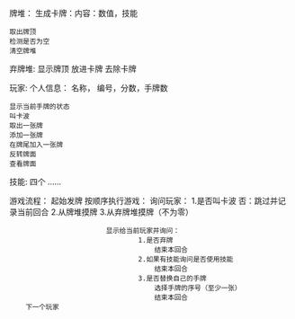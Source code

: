 牌堆：
	生成卡牌：内容：数值，技能 

	取出牌顶
	检测是否为空
	清空牌堆


弃牌堆:
	显示牌顶
	放进卡牌
	去除卡牌

玩家:
	个人信息：
		名称， 编号，分数，手牌数

	显示当前手牌的状态
	叫卡波
	取出一张牌
	添加一张牌
	在牌尾加入一张牌
	反转牌面
	查看牌面
 
技能:
	四个
	......

游戏流程：
	起始发牌
		按顺序执行游戏：
			询问玩家：
				1.是否叫卡波
					否：跳过并记录当前回合
				2.从牌堆摸牌
				3.从弃牌堆摸牌（不为零）

							显示给当前玩家并询问：
									1.是否弃牌
										结束本回合
									2.如果有技能询问是否使用技能
										结束本回合
									3.是否替换自己的手牌
										选择手牌的序号（至少一张）
										结束本回合
		下一个玩家

